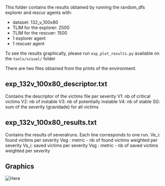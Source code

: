 This folder contains the results obtained by running the random_dfs explorer and rescur agents with:
* dataset: 132_v_100x80
* TLIM for the explorer: 2500
* TLIM for the rescuer: 1500
* 1 explorer agent
* 1 rescuer agent

To see the results graphically, please run `exp_plot_results.py` available on the `tools/visual/` folder

There are two files obtained from the prints of the environment.

exp_132v_100x80_descriptor.txt
----------------------------
Contains the descriptor of the victims file per severity
V1: nb of critical victims
V2: nb of instable
V3: nb of potentially instable
V4: nb of stable
SG: sum of the severity (gravidade) for all victims


exp_132v_100x80_results.txt
-------------------------
Contains the results of severalruns. Each line corresponds to one run.
Ve_i: found victims per severity
Veg : metric - nb of found victims weighted per severity
Vs_i: saved victims per severity
Vsg : metric - nb of saved victims weighted per severity

Graphics
--------
![Here](https://github.com/tacla/VictimSim2/blob/main/ex02_random_dfs/Results_132v_100x80/132v_100x80_results.png)
